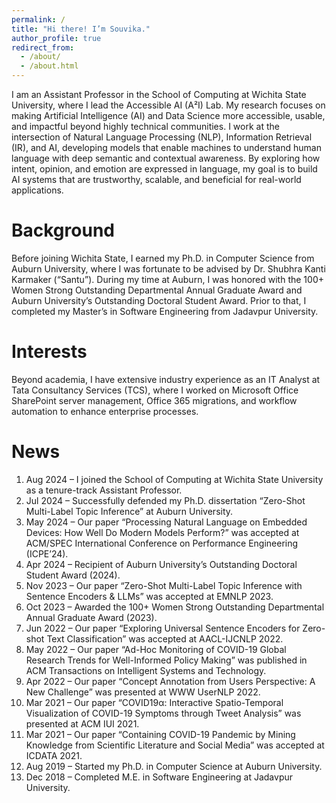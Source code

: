 ```yaml
---
permalink: /
title: "Hi there! I’m Souvika."
author_profile: true
redirect_from: 
  - /about/
  - /about.html
---
```


I am an Assistant Professor in the School of Computing at Wichita State University, where I lead the Accessible AI (A²I) Lab. My research focuses on making Artificial Intelligence (AI) and Data Science more accessible, usable, and impactful beyond highly technical communities. I work at the intersection of Natural Language Processing (NLP), Information Retrieval (IR), and AI, developing models that enable machines to understand human language with deep semantic and contextual awareness. By exploring how intent, opinion, and emotion are expressed in language, my goal is to build AI systems that are trustworthy, scalable, and beneficial for real-world applications.


Background
======
Before joining Wichita State, I earned my Ph.D. in Computer Science from Auburn University, where I was fortunate to be advised by Dr. Shubhra Kanti Karmaker (“Santu”). During my time at Auburn, I was honored with the 100+ Women Strong Outstanding Departmental Annual Graduate Award and Auburn University’s Outstanding Doctoral Student Award. Prior to that, I completed my Master’s in Software Engineering from Jadavpur University.

Interests
======
Beyond academia, I have extensive industry experience as an IT Analyst at Tata Consultancy Services (TCS), where I worked on Microsoft Office SharePoint server management, Office 365 migrations, and workflow automation to enhance enterprise processes.

News
======
1. Aug 2024 – I joined the School of Computing at Wichita State University as a tenure-track Assistant Professor.
1. Jul 2024 – Successfully defended my Ph.D. dissertation “Zero-Shot Multi-Label Topic Inference” at Auburn University.
1. May 2024 – Our paper “Processing Natural Language on Embedded Devices: How Well Do Modern Models Perform?” was accepted at ACM/SPEC International Conference on Performance Engineering (ICPE’24).
1. Apr 2024 – Recipient of Auburn University’s Outstanding Doctoral Student Award (2024).
1. Nov 2023 – Our paper “Zero-Shot Multi-Label Topic Inference with Sentence Encoders & LLMs” was accepted at EMNLP 2023.
1. Oct 2023 – Awarded the 100+ Women Strong Outstanding Departmental Annual Graduate Award (2023).
1. Jun 2022 – Our paper “Exploring Universal Sentence Encoders for Zero-shot Text Classification” was accepted at AACL-IJCNLP 2022.
1. May 2022 – Our paper “Ad-Hoc Monitoring of COVID-19 Global Research Trends for Well-Informed Policy Making” was published in ACM Transactions on Intelligent Systems and Technology.
1. Apr 2022 – Our paper “Concept Annotation from Users Perspective: A New Challenge” was presented at WWW UserNLP 2022.
1. Mar 2021 – Our paper “COVID19α: Interactive Spatio-Temporal Visualization of COVID-19 Symptoms through Tweet Analysis” was presented at ACM IUI 2021.
1. Mar 2021 – Our paper “Containing COVID-19 Pandemic by Mining Knowledge from Scientific Literature and Social Media” was accepted at ICDATA 2021.
1. Aug 2019 – Started my Ph.D. in Computer Science at Auburn University.
1. Dec 2018 – Completed M.E. in Software Engineering at Jadavpur University.
